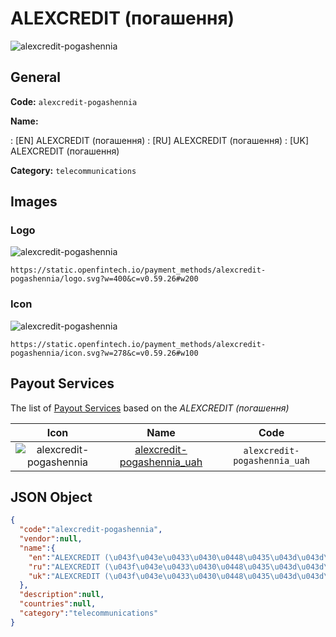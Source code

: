 
# ALEXCREDIT (погашення) 
![alexcredit-pogashennia](https://static.openfintech.io/payment_methods/alexcredit-pogashennia/logo.svg?w=400&c=v0.59.26#w200)  

## General 
**Code:** `alexcredit-pogashennia` 
 
**Name:** 
 
:	[EN] ALEXCREDIT (погашення) 
:	[RU] ALEXCREDIT (погашення) 
:	[UK] ALEXCREDIT (погашення) 
 
**Category:** `telecommunications` 
 

## Images 

### Logo 
![alexcredit-pogashennia](https://static.openfintech.io/payment_methods/alexcredit-pogashennia/logo.svg?w=400&c=v0.59.26#w200)  

```
https://static.openfintech.io/payment_methods/alexcredit-pogashennia/logo.svg?w=400&c=v0.59.26#w200
```  

### Icon 
![alexcredit-pogashennia](https://static.openfintech.io/payment_methods/alexcredit-pogashennia/icon.svg?w=278&c=v0.59.26#w100)  

```
https://static.openfintech.io/payment_methods/alexcredit-pogashennia/icon.svg?w=278&c=v0.59.26#w100
```  

## Payout Services 
 
The list of [Payout Services](/payout-services/) based on the _ALEXCREDIT (погашення)_ 

|Icon|Name|Code| 
|:---:|:---:|:---:| 
|![alexcredit-pogashennia](https://static.openfintech.io/payout_methods/alexcredit-pogashennia/icon.svg?w=278&c=v0.59.26#w40) |[alexcredit-pogashennia_uah](/payout-services/alexcredit-pogashennia_uah/)|`alexcredit-pogashennia_uah`| 
 

## JSON Object 

```json
{
  "code":"alexcredit-pogashennia",
  "vendor":null,
  "name":{
    "en":"ALEXCREDIT (\u043f\u043e\u0433\u0430\u0448\u0435\u043d\u043d\u044f)",
    "ru":"ALEXCREDIT (\u043f\u043e\u0433\u0430\u0448\u0435\u043d\u043d\u044f)",
    "uk":"ALEXCREDIT (\u043f\u043e\u0433\u0430\u0448\u0435\u043d\u043d\u044f)"
  },
  "description":null,
  "countries":null,
  "category":"telecommunications"
}
```  
